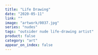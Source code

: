 ```yaml
---
title: "Life Drawing"
date: "2020-05-11"
link: ""
image: "artwork/0037.jpg"
series: "nudes"
tags: "outsider nude life-drawing artist"
product: false
category: "art"
appear_on_index: false
---
```

